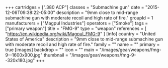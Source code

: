 +++
cartridges = [".380 ACP"]
classes = "Submachine gun"
date = "2015-12-06T09:38:22-05:00"
description = "9mm close to mid-range submachine gun with moderate recoil and high rate of fire."
groupId = 1
manufacturers = ["Magpul Industries"]
operators = ["Smoke"]
tags = ["primary weapon"]
title = "FMG-9"
type = "weapon"
references = [
  "https://en.wikipedia.org/wiki/Magpul_FMG-9"
]
[info]
  country = "United States of America"
  description = "9mm close to mid-range submachine gun with moderate recoil and high rate of fire."
  family = ""
  name = ""
  primary = true
[images]
  backdrop = ""
  icon = ""
  main = "/images/gear/weapons/fmg-9--1600x900.jpg"
  thumbnail = "/images/gear/weapons/fmg-9--320x180.jpg"
+++

